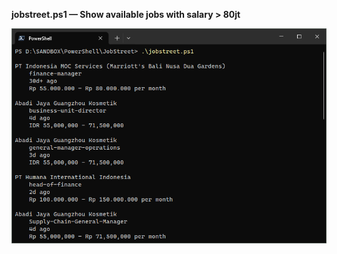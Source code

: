 **jobstreet.ps1 — Show available jobs with salary > 80jt**

![screenshotscreenshot](https://raw.githubusercontent.com/DNS/JobStreet/refs/heads/master/screenshot.png)

